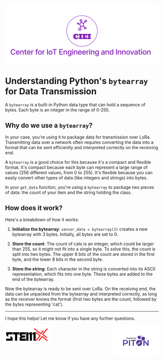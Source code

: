 ![CIEI](../images/ciei.jpg)
# Understanding Python's `bytearray` for Data Transmission

A `bytearray` is a built-in Python data type that can hold a sequence of bytes. Each byte is an integer in the range of 0-255. 

## Why do we use a `bytearray`?

In your case, you're using it to package data for transmission over LoRa. Transmitting data over a network often requires converting the data into a format that can be sent efficiently and interpreted correctly on the receiving end. 

A `bytearray` is a good choice for this because it's a compact and flexible format. It's compact because each byte can represent a large range of values (256 different values, from 0 to 255). It's flexible because you can easily convert other types of data (like integers and strings) into bytes.

In your `get_data` function, you're using a `bytearray` to package two pieces of data: the count of your item and the string holding the class. 

## How does it work?

Here's a breakdown of how it works:

1. **Initialize the bytearray**: `sensor_data = bytearray(3)` creates a new bytearray with 3 bytes. Initially, all bytes are set to 0.

2. **Store the count**: The count of cats is an integer, which could be larger than 255, so it might not fit into a single byte. To solve this, the count is split into two bytes. The upper 8 bits of the count are stored in the first byte, and the lower 8 bits in the second byte.

3. **Store the string**: Each character in the string is converted into its ASCII representation, which fits into one byte. These bytes are added to the end of the bytearray.

Now the bytearray is ready to be sent over LoRa. On the receiving end, the data can be unpacked from the bytearray and interpreted correctly, as long as the receiver knows the format (first two bytes are the count, followed by the bytes representing 'cat'). 

---

I hope this helps! Let me know if you have any further questions.

<div style="display: flex; justify-content: space-between;">
  <img src="../images/stemx.png" width="30%" height="10%" />
  <img src="../images/PoweredByPITON.png" width="30%" height="10%"/> 
</div>

